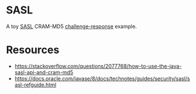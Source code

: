 # SASL

A toy [SASL](https://en.wikipedia.org/wiki/Simple_Authentication_and_Security_Layer) CRAM-MD5 [challenge-response](https://en.wikipedia.org/wiki/Challenge%E2%80%93response_authentication) example.

# Resources

- https://stackoverflow.com/questions/2077768/how-to-use-the-java-sasl-api-and-cram-md5
- https://docs.oracle.com/javase/8/docs/technotes/guides/security/sasl/sasl-refguide.html

